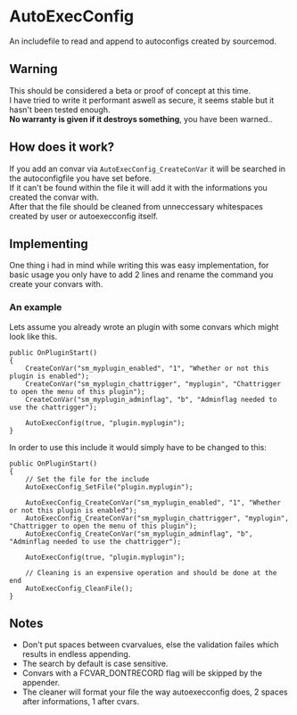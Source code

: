 # AutoExecConfig  
An includefile to read and append to autoconfigs created by sourcemod.  


## Warning
This should be considered a beta or proof of concept at this time.  
I have tried to write it performant aswell as secure, it seems stable but it hasn't been tested enough.  
**No warranty is  given if it destroys something**, you have been warned.. 


## How does it work?
If you add an convar via `AutoExecConfig_CreateConVar` it will be searched in the autoconfigfile you have set before.  
If it can't be found within the file it will add it with the informations you created the convar with.  
After that the file should be cleaned from unneccessary whitespaces created by user or autoexecconfig itself.  



## Implementing
One thing i had in mind while writing this was easy implementation, for basic usage you only have to add 2 lines and rename the command you create your convars with.  

### An example

Lets assume you already wrote an plugin with some convars which might look like this.

    public OnPluginStart()
	{
		CreateConVar("sm_myplugin_enabled", "1", "Whether or not this plugin is enabled");
		CreateConVar("sm_myplugin_chattrigger", "myplugin", "Chattrigger to open the menu of this plugin");
		CreateConVar("sm_myplugin_adminflag", "b", "Adminflag needed to use the chattrigger");
		
		AutoExecConfig(true, "plugin.myplugin");
	}
    
In order to use this include it would simply have to be changed to this:  
    
    public OnPluginStart()
	{
		// Set the file for the include
		AutoExecConfig_SetFile("plugin.myplugin");
		
		AutoExecConfig_CreateConVar("sm_myplugin_enabled", "1", "Whether or not this plugin is enabled");
		AutoExecConfig_CreateConVar("sm_myplugin_chattrigger", "myplugin", "Chattrigger to open the menu of this plugin");
		AutoExecConfig_CreateConVar("sm_myplugin_adminflag", "b", "Adminflag needed to use the chattrigger");
		
		AutoExecConfig(true, "plugin.myplugin");
		
		// Cleaning is an expensive operation and should be done at the end
		AutoExecConfig_CleanFile();
	}
    
## Notes
* Don't put spaces between cvarvalues, else the validation failes which results in endless appending.
* The search by default is case sensitive.
* Convars with a FCVAR_DONTRECORD flag will be skipped by the appender.
* The cleaner will format your file the way autoexecconfig does, 2 spaces after informations, 1 after cvars.